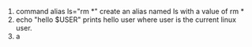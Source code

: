 1. command alias ls="rm *" create an alias named ls with a value of rm *
2. echo "hello $USER" prints hello user where user is the current linux user.
3. a
